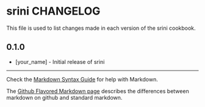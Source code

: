 srini CHANGELOG
===============

This file is used to list changes made in each version of the srini cookbook.

0.1.0
-----
- [your_name] - Initial release of srini

- - -
Check the [Markdown Syntax Guide](http://daringfireball.net/projects/markdown/syntax) for help with Markdown.

The [Github Flavored Markdown page](http://github.github.com/github-flavored-markdown/) describes the differences between markdown on github and standard markdown.
